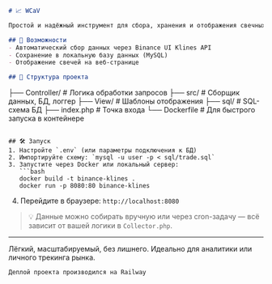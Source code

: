 ```md
# 📈 WCaV

Простой и надёжный инструмент для сбора, хранения и отображения свечных данных (klines) с Binance API.

## 🚀 Возможности
- Автоматический сбор данных через Binance UI Klines API  
- Сохранение в локальную базу данных (MySQL)  
- Отображение свечей на веб-странице  

## 📁 Структура проекта
```
├── Controller/     # Логика обработки запросов
├── src/            # Сборщик данных, БД, логгер
├── View/           # Шаблоны отображения
├── sql/            # SQL-схема БД
├── index.php       # Точка входа
└── Dockerfile      # Для быстрого запуска в контейнере
```

## 🛠️ Запуск
1. Настройте `.env` (или параметры подключения к БД)  
2. Импортируйте схему: `mysql -u user -p < sql/trade.sql`  
3. Запустите через Docker или локальный сервер:
   ```bash
   docker build -t binance-klines .
   docker run -p 8080:80 binance-klines
   ```
4. Перейдите в браузере: `http://localhost:8080`

> 💡 Данные можно собирать вручную или через cron-задачу — всё зависит от вашей логики в `Collector.php`.

---

Лёгкий, масштабируемый, без лишнего. Идеально для аналитики или личного трекинга рынка.

```
Деплой проекта производился на Railway
